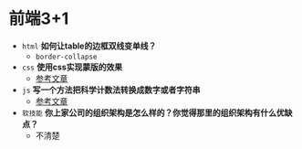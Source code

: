 # 前端3+1
- `html` **如何让table的边框双线变单线？**
  - `border-collapse`
- `css` **使用css实现蒙版的效果**
  - [参考文章](https://blog.csdn.net/u014665035/article/details/53079684/)
- `js` **写一个方法把科学计数法转换成数字或者字符串**
  - [参考文章](https://www.cnblogs.com/wang-z-z/p/9068595.html)
- `软技能` **你上家公司的组织架构是怎么样的？你觉得那里的组织架构有什么优缺点？**
  - 不清楚